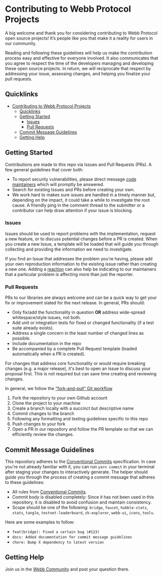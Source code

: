 <!-- Inspired by: https://github.com/auth0/open-source-template/blob/master/GENERAL-CONTRIBUTING.md -->

# Contributing to Webb Protocol Projects

A big welcome and thank you for considering contributing to Webb Protocol open source projects! It’s people like you that make it a reality for users in our community.

Reading and following these guidelines will help us make the contribution process easy and effective for everyone involved. It also communicates that you agree to respect the time of the developers managing and developing these open source projects. In return, we will reciprocate that respect by addressing your issue, assessing changes, and helping you finalize your pull requests.

## Quicklinks

- [Contributing to Webb Protocol Projects](#contributing-to-webb-protocol-projects)
  - [Quicklinks](#quicklinks)
  - [Getting Started](#getting-started)
    - [Issues](#issues)
    - [Pull Requests](#pull-requests)
  - [Commit Message Guidelines](#commit-message-guidelines)
  - [Getting Help](#getting-help)

## Getting Started

Contributions are made to this repo via Issues and Pull Requests (PRs). A few general guidelines that cover both:

- To report security vulnerabilities, please direct message <a href="mailto:drew@commonwealth.im">code maintainers</a> which will promptly be answered.
- Search for existing Issues and PRs before creating your own.
- We work hard to makes sure issues are handled in a timely manner but, depending on the impact, it could take a while to investigate the root cause. A friendly ping in the comment thread to the submitter or a contributor can help draw attention if your issue is blocking.

### Issues

Issues should be used to report problems with the implementation, request a new feature, or to discuss potential changes before a PR is created. When you create a new Issue, a template will be loaded that will guide you through collecting and providing the information we need to investigate.

If you find an Issue that addresses the problem you're having, please add your own reproduction information to the existing issue rather than creating a new one. Adding a [reaction](https://github.blog/2016-03-10-add-reactions-to-pull-requests-issues-and-comments/) can also help be indicating to our maintainers that a particular problem is affecting more than just the reporter.

### Pull Requests

PRs to our libraries are always welcome and can be a quick way to get your fix or improvement slated for the next release. In general, PRs should:

- Only fix/add the functionality in question **OR** address wide-spread whitespace/style issues, not both.
- Add unit or integration tests for fixed or changed functionality (if a test suite already exists).
- Address a single concern in the least number of changed lines as possible.
- Include documentation in the repo
- Be accompanied by a complete Pull Request template (loaded automatically when a PR is created).

For changes that address core functionality or would require breaking changes (e.g. a major release), it's best to open an Issue to discuss your proposal first. This is not required but can save time creating and reviewing changes.

In general, we follow the ["fork-and-pull" Git workflow](https://github.com/susam/gitpr)

1. Fork the repository to your own Github account
2. Clone the project to your machine
3. Create a branch locally with a succinct but descriptive name
4. Commit changes to the branch
5. Following any formatting and testing guidelines specific to this repo
6. Push changes to your fork
7. Open a PR in our repository and follow the PR template so that we can efficiently review the changes.

## Commit Message Guidelines

This repository adheres to the [Conventional Commits](https://www.conventionalcommits.org/en/v1.0.0/) specification. In case you're not already familiar with it, you can run `yarn commit` in your terminal after staging your changes to interactively generate. The helper should guide you through the process of creating a commit message that adheres to these guidelines:

* All rules from [Conventional Commits](https://www.conventionalcommits.org/en/v1.0.0/).
* Commit body is disabled completely: Since it has not been used in this repository, it is disabled to avoid confusion and maintain consistency.
* Scope should be one of the following: `bridge`, `faucet`, `hubble-stats`, `stats`, `tangle`, `testnet-leaderboard`, `zk-explorer`, `webb-ui`, `icons`, `tools`.

Here are some examples to follow:

* `feat(bridge): Fixed a certain bug (#123)`
* `docs: Added documentation for commit message guidelines`
* `chore: Bump X dependency to latest version`

## Getting Help

Join us in the [Webb Community](https://discord.gg/cv8EfJu3Tn) and post your question there.

